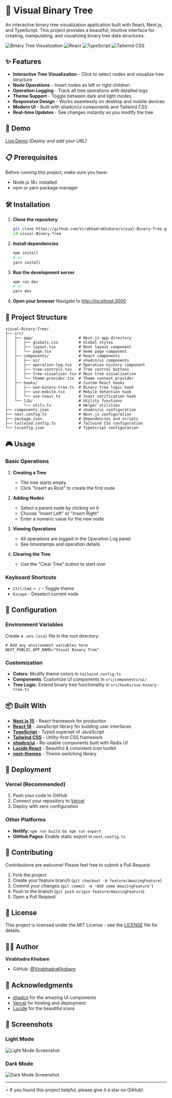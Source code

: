 # 🌳 Visual Binary Tree

An interactive binary tree visualization application built with React, Next.js, and TypeScript. This project provides a beautiful, intuitive interface for creating, manipulating, and visualizing binary tree data structures.

![Binary Tree Visualization](https://img.shields.io/badge/Next.js-15.3.3-black?logo=next.js)
![React](https://img.shields.io/badge/React-18+-blue?logo=react)
![TypeScript](https://img.shields.io/badge/TypeScript-5+-blue?logo=typescript)
![Tailwind CSS](https://img.shields.io/badge/Tailwind_CSS-3+-38B2AC?logo=tailwind-css)

## ✨ Features

- **Interactive Tree Visualization** - Click to select nodes and visualize tree structure
- **Node Operations** - Insert nodes as left or right children
- **Operation Logging** - Track all tree operations with detailed logs
- **Theme Support** - Toggle between dark and light modes
- **Responsive Design** - Works seamlessly on desktop and mobile devices
- **Modern UI** - Built with shadcn/ui components and Tailwind CSS
- **Real-time Updates** - See changes instantly as you modify the tree

## 🚀 Demo

[Live Demo](https://your-deployment-url.vercel.app) *(Deploy and add your URL)*

## 📋 Prerequisites

Before running this project, make sure you have:

- Node.js 18+ installed
- npm or yarn package manager

## 🛠️ Installation

1. **Clone the repository**
   ```bash
   git clone https://github.com/VirabhadraKhobare/visual-Binary-Tree.git
   cd visual-Binary-Tree
   ```

2. **Install dependencies**
   ```bash
   npm install
   # or
   yarn install
   ```

3. **Run the development server**
   ```bash
   npm run dev
   # or
   yarn dev
   ```

4. **Open your browser**
   Navigate to [http://localhost:3000](http://localhost:3000)

## 📁 Project Structure

```
visual-Binary-Tree/
├── src/
│   ├── app/                    # Next.js app directory
│   │   ├── globals.css         # Global styles
│   │   ├── layout.tsx          # Root layout component
│   │   └── page.tsx            # Home page component
│   ├── components/             # React components
│   │   ├── ui/                 # shadcn/ui components
│   │   ├── operation-log.tsx   # Operation history component
│   │   ├── tree-controls.tsx   # Tree control buttons
│   │   ├── tree-visualizer.tsx # Main tree visualization
│   │   └── theme-provider.tsx  # Theme context provider
│   ├── hooks/                  # Custom React hooks
│   │   ├── use-binary-tree.ts  # Binary tree logic hook
│   │   ├── use-mobile.tsx      # Mobile detection hook
│   │   └── use-toast.ts        # Toast notification hook
│   └── lib/                    # Utility functions
│       └── utils.ts            # Helper utilities
├── components.json             # shadcn/ui configuration
├── next.config.ts              # Next.js configuration
├── package.json                # Dependencies and scripts
├── tailwind.config.ts          # Tailwind CSS configuration
└── tsconfig.json               # TypeScript configuration
```

## 🎮 Usage

### Basic Operations

1. **Creating a Tree**
   - The tree starts empty
   - Click "Insert as Root" to create the first node

2. **Adding Nodes**
   - Select a parent node by clicking on it
   - Choose "Insert Left" or "Insert Right"
   - Enter a numeric value for the new node

3. **Viewing Operations**
   - All operations are logged in the Operation Log panel
   - See timestamps and operation details

4. **Clearing the Tree**
   - Use the "Clear Tree" button to start over

### Keyboard Shortcuts

- `Ctrl/Cmd + /` - Toggle theme
- `Escape` - Deselect current node

## 🔧 Configuration

### Environment Variables

Create a `.env.local` file in the root directory:

```env
# Add any environment variables here
NEXT_PUBLIC_APP_NAME="Visual Binary Tree"
```

### Customization

- **Colors**: Modify theme colors in `tailwind.config.ts`
- **Components**: Customize UI components in `src/components/ui/`
- **Tree Logic**: Extend binary tree functionality in `src/hooks/use-binary-tree.ts`

## 📦 Built With

- **[Next.js 15](https://nextjs.org/)** - React framework for production
- **[React 18](https://reactjs.org/)** - JavaScript library for building user interfaces
- **[TypeScript](https://www.typescriptlang.org/)** - Typed superset of JavaScript
- **[Tailwind CSS](https://tailwindcss.com/)** - Utility-first CSS framework
- **[shadcn/ui](https://ui.shadcn.com/)** - Re-usable components built with Radix UI
- **[Lucide React](https://lucide.dev/)** - Beautiful & consistent icon toolkit
- **[next-themes](https://github.com/pacocoursey/next-themes)** - Theme switching library

## 🚀 Deployment

### Vercel (Recommended)

1. Push your code to GitHub
2. Connect your repository to [Vercel](https://vercel.com)
3. Deploy with zero configuration

### Other Platforms

- **Netlify**: `npm run build && npm run export`
- **GitHub Pages**: Enable static export in `next.config.ts`

## 🤝 Contributing

Contributions are welcome! Please feel free to submit a Pull Request.

1. Fork the project
2. Create your feature branch (`git checkout -b feature/AmazingFeature`)
3. Commit your changes (`git commit -m 'Add some AmazingFeature'`)
4. Push to the branch (`git push origin feature/AmazingFeature`)
5. Open a Pull Request

## 📝 License

This project is licensed under the MIT License - see the [LICENSE](LICENSE) file for details.

## 👨‍💻 Author

**Virabhadra Khobare**
- GitHub: [@VirabhadraKhobare](https://github.com/VirabhadraKhobare)

## 🙏 Acknowledgments

- [shadcn](https://twitter.com/shadcn) for the amazing UI components
- [Vercel](https://vercel.com) for hosting and deployment
- [Lucide](https://lucide.dev) for the beautiful icons

## 📸 Screenshots

### Light Mode
![Light Mode Screenshot](https://via.placeholder.com/800x600/ffffff/000000?text=Light+Mode+Screenshot)

### Dark Mode
![Dark Mode Screenshot](https://via.placeholder.com/800x600/000000/ffffff?text=Dark+Mode+Screenshot)

---

⭐ If you found this project helpful, please give it a star on GitHub!